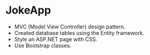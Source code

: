 # JokeApp 
- MVC (Model View Controller) design pattern.
- Created database tables using the Entity framework.
- Style an ASP.NET page with CSS.
- Use Bootstrap classes.
